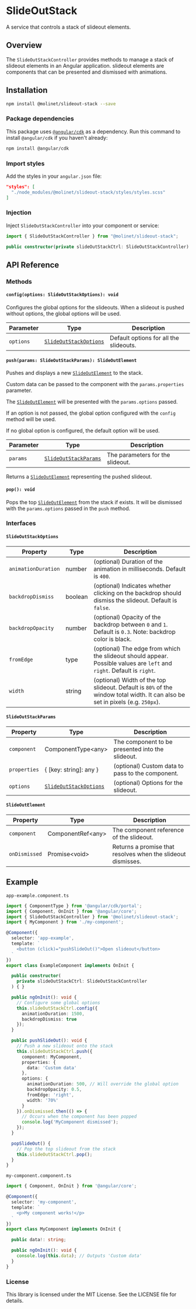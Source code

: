 # SlideOutStack

A service that controls a stack of slideout elements.

## Overview

The `SlideOutStackController` provides methods to manage a stack of slideout elements in an Angular application. slideout elements are components that can be presented and dismissed with animations.

## Installation

```bash
npm install @molinet/slideout-stack --save
```

### Package dependencies

This package uses [`@angular/cdk`](https://www.npmjs.com/package/@angular/cdk) as a dependency. Run this command to install `@angular/cdk` if you haven't already:

```bash
npm install @angular/cdk
```

### Import styles

Add the styles in your `angular.json` file:

```json
"styles": [
  "./node_modules/@molinet/slideout-stack/styles/styles.scss"
]
```

### Injection

Inject `SlideOutStackController` into your component or service:

```typescript
import { SlideOutStackController } from "@molinet/slideout-stack";

public constructor(private slideOutStackCtrl: SlideOutStackController) { }
```

## API Reference

### Methods

#### `config(options: SlideOutStackOptions): void`

Configures the global options for the slideouts. When a slideout is pushed without options, the global options will be used.

| Parameter | Type | Description |
| -- | -- | -- |
| `options` | [`SlideOutStackOptions`](#slideoutstackoptions) | Default options for all the slideouts. |

#### `push(params: SlideOutStackParams): SlideOutElement`

Pushes and displays a new [`SlideOutElement`](#slideoutelement) to the stack.

Custom data can be passed to the component with the `params.properties` parameter.

The [`SlideOutElement`](#slideoutelement) will be presented with the `params.options` passed.

If an option is not passed, the global option configured with the `config` method will be used.

If no global option is configured, the default option will be used.

| Parameter | Type | Description |
| -- | -- | -- |
| `params` | [`SlideOutStackParams`](#slideoutstackparams) | The parameters for the slideout. |

Returns a [`SlideOutElement`](#slideoutelement) representing the pushed slideout.

#### `pop(): void`

Pops the top [`SlideOutElement`](#slideoutelement) from the stack if exists. It will be dismissed with the `params.options` passed in the `push` method.

### Interfaces

#### `SlideOutStackOptions`

| Property | Type | Description |
| -- | -- | -- |
| `animationDuration` | number | (optional) Duration of the animation in milliseconds. Default is `400`. |
| `backdropDismiss` | boolean | (optional) Indicates whether clicking on the backdrop should dismiss the slideout. Default is `false`. |
| `backdropOpacity` | number | (optional) Opacity of the backdrop between `0` and `1`. Default is `0.3`. Note: backdrop color is black. |
| `fromEdge` | type | (optional) The edge from which the slideout should appear. Possible values are `left` and `right`. Default is `right`. |
| `width` | string | (optional) Width of the top slideout. Default is `80%` of the window total width. It can also be set in pixels (e.g. `250px`). |

#### `SlideOutStackParams`

| Property | Type | Description |
| -- | -- | -- |
| `component` | ComponentType\<any> | The component to be presented into the slideout. |
| `properties` | { [key: string]: any } | (optional) Custom data to pass to the component. |
| `options` | [`SlideOutStackOptions`](#slideoutstackoptions) | (optional) Options for the slideout. |

#### `SlideOutElement`

| Property | Type | Description |
| -- | -- | -- |
| `component` | ComponentRef\<any> | The component reference of the slideout. |
| `onDismissed` | Promise\<void> | Returns a promise that resolves when the slideout dismisses. |

## Example

`app-example.component.ts`

```typescript
import { ComponentType } from '@angular/cdk/portal';
import { Component, OnInit } from '@angular/core';
import { SlideOutStackController } from '@molinet/slideout-stack';
import { MyComponent } from './my-component';

@Component({
  selector: 'app-example',
  template: `
    <button (click)="pushSlideOut()">Open slideout</button>
  `
})
export class ExampleComponent implements OnInit {

  public constructor(
    private slideOutStackCtrl: SlideOutStackController
  ) { }

  public ngOnInit(): void {
    // Configure some global options
    this.slideOutStackCtrl.config({
      animationDuration: 1500,
      backdropDismiss: true
    });
  }

  public pushSlideOut(): void {
    // Push a new slideout onto the stack
    this.slideOutStackCtrl.push({
      component: MyComponent,
      properties: {
        data: 'Custom data'
      },
      options: {
        animationDuration: 500, // Will override the global option
        backdropOpacity: 0.5,
        fromEdge: 'right',
        width: '70%'
      }
    }).onDismissed.then(() => {
      // Occurs when the component has been popped
      console.log('MyComponent dismissed');
    });
  }

  popSlideOut() {
    // Pop the top slideout from the stack
    this.slideOutStackCtrl.pop();
  }
}
```

`my-component.component.ts`

```typescript
import { Component, OnInit } from '@angular/core';

@Component({
  selector: 'my-component',
  template: `
    <p>My component works!</p>
  `
})
export class MyComponent implements OnInit {

  public data!: string;

  public ngOnInit(): void {
    console.log(this.data); // Outputs 'Custom data'
  }
}
```

### License

This library is licensed under the MIT License. See the LICENSE file for details.

